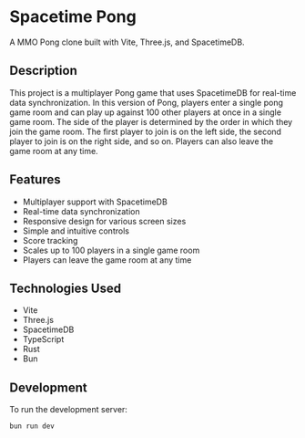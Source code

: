 # Spacetime Pong

A MMO Pong clone built with Vite, Three.js, and SpacetimeDB.

## Description

This project is a multiplayer Pong game that uses SpacetimeDB for real-time data synchronization.
In this version of Pong, players enter a single pong game room and can play up against 100 other players at once in a single game room. The side of the player is determined by the order in which they join the game room. The first player to join is on the left side, the second player to join is on the right side, and so on. Players can also leave the game room at any time.

## Features

- Multiplayer support with SpacetimeDB
- Real-time data synchronization
- Responsive design for various screen sizes
- Simple and intuitive controls
- Score tracking
- Scales up to 100 players in a single game room
- Players can leave the game room at any time

## Technologies Used

- Vite
- Three.js
- SpacetimeDB
- TypeScript
- Rust
- Bun

## Development

To run the development server:

```bash
bun run dev
```
